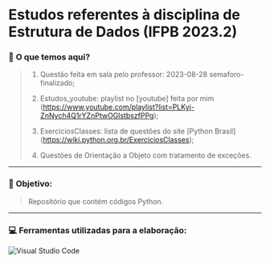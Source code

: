 # Estudos referentes à disciplina de Estrutura de Dados (IFPB 2023.2)

### 📑 **O que temos aqui?**
>
> 1. Questão feita em sala pelo professor: 2023-08-28 semaforo-finalizado;
>
> 2. Estudos_youtube: playlist no [youtube] feita por mim (https://www.youtube.com/playlist?list=PLKyj-ZnNych4Q1rYZnPtwOGlstbszfPPg);
>
> 3. ExerciciosClasses: lista de questões do site [Python Brasil] (https://wiki.python.org.br/ExerciciosClasses);
>
> 4. Questões de Orientação a Objeto com tratamento de exceções.
---
### 🎯 **Objetivo:**
> Repositório que contém códigos Python.
---
### 💻 **Ferramentas utilizadas para a elaboração:**
![Visual Studio Code](https://img.shields.io/badge/Visual%20Studio%20Code-0078d7.svg?style=for-the-badge&logo=visual-studio-code&logoColor=white)
